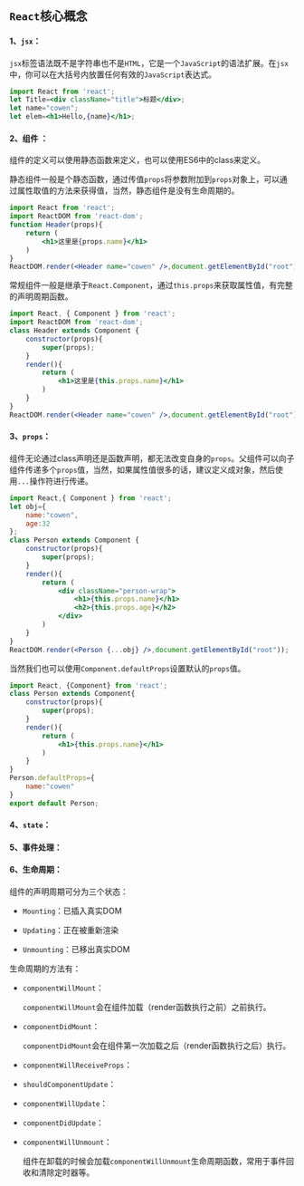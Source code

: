 ## `React`核心概念

#### 1、`jsx`：

`jsx`标签语法既不是字符串也不是`HTML`，它是一个`JavaScript`的语法扩展。在`jsx`中，你可以在大括号内放置任何有效的`JavaScript`表达式。

```jsx
import React from 'react';
let Title=<div className="title">标题</div>;
let name="cowen";
let elem=<h1>Hello,{name}</h1>;
```

#### 2、组件 ：

组件的定义可以使用静态函数来定义，也可以使用ES6中的class来定义。

静态组件一般是个静态函数，通过传值`props`将参数附加到`props`对象上，可以通过属性取值的方法来获得值，当然，静态组件是没有生命周期的。

```jsx
import React from 'react';
import ReactDOM from 'react-dom';
function Header(props){
    return (
        <h1>这里是{props.name}</h1>
    )
}
ReactDOM.render(<Header name="cowen" />,document.getElementById("root"));
```

常规组件一般是继承于`React.Component`，通过`this.props`来获取属性值，有完整的声明周期函数。

```jsx
import React, { Component } from 'react';
import ReactDOM from 'react-dom';
class Header extends Component {
    constructor(props){
        super(props);        
    }
    render(){
        return (
            <h1>这里是{this.props.name}</h1>
        )
    }
}
ReactDOM.render(<Header name="cowen" />,document.getElementById("root"));
```

#### 3、`props`：

组件无论通过class声明还是函数声明，都无法改变自身的`props`。父组件可以向子组件传递多个`props`值，当然，如果属性值很多的话，建议定义成对象，然后使用`...`操作符进行传递。

```jsx
import React,{ Component } from 'react';
let obj={
    name:"cowen",
    age:32
};
class Person extends Component {
    constructor(props){
        super(props);
    }
    render(){
        return (
            <div className="person-wrap">
                <h1>{this.props.name}</h1>
                <h2>{this.props.age}</h2>                
            </div>
        )
    }
}
ReactDOM.render(<Person {...obj} />,document.getElementById("root"));
```

当然我们也可以使用`Component.defaultProps`设置默认的`props`值。

```jsx
import React, {Component} from 'react';
class Person extends Component{
    constructor(props){
        super(props);
    }
    render(){
        return (
            <h1>{this.props.name}</h1>
        )
    }
}
Person.defaultProps={
    name:"cowen"
}
export default Person;
```

#### 4、`state`：

#### 5、事件处理：

#### 6、生命周期：

组件的声明周期可分为三个状态：

- `Mounting`：已插入真实DOM

- `Updating`：正在被重新渲染

- `Unmounting`：已移出真实DOM

生命周期的方法有：

- `componentWillMount`：

  `componentWillMount`会在组件加载（render函数执行之前）之前执行。

- `componentDidMount`：

  `componentDidMount`会在组件第一次加载之后（render函数执行之后）执行。

- `componentWillReceiveProps`：

- `shouldComponentUpdate`：

- `componentWillUpdate`：

- `componentDidUpdate`：

- `componentWillUnmount`：

  组件在卸载的时候会加载`componentWillUnmount`生命周期函数，常用于事件回收和清除定时器等。
